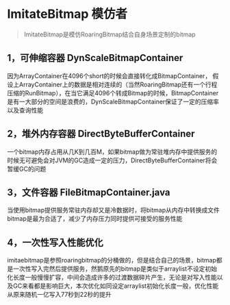 # ImitateBitmap 模仿者
> ImitateBitmap是模仿RoaringBitmap结合自身场景定制的bitmap
## 1，可伸缩容器 DynScaleBitmapContainer
因为ArrayContainer在4096个short的时候会直接转化成BitmapContainer，
假设上ArrayContainer上的数据是相对连续的（当然RoaringBitmap还有一个行程压缩的RunBitmap），在当它满足4096个转成Bitmap的时候，BitmapContainer是有一大部分的空间是浪费的，DynScaleBitmapContainer保证了一定的压缩率以及查询性能

## 2，堆外内存容器 DirectByteBufferContainer
一个bitmap内存占用从几K到几百M，如果bitmap做为常驻堆内存中提供服务的时候无可避免会对JVM的GC造成一定的压力，DirectByteBufferContainer将会暂缓GC的问题

## 3，文件容器 FileBitmapContainer.java
当使用bitmap提供服务常驻内存却又是冷数据时，将bitmap从内存中转换成文件bitmap是最为合适了，减少了内存压力同时提供可接受的服务性能

## 4，一次性写入性能优化
imitaebitmap是参照roaringbitmap的分桶做的，但是结合自己的场景，bitmap都是一次性写入完然后提供服务，然鹅原先的bitmap是类似于arraylist不设定初始化长度一般慢慢扩容，中间会造成许多的过渡数据碎片产生，无论是对写入性能以及GC来看都是影响巨大，本次优化如同设定arraylist初始化长度一般，优化性能从原来随机一亿写入77秒到22秒的提升
